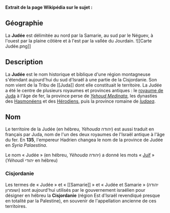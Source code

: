 **Extrait de la page Wikipédia sur le sujet :**
## Géographie
La **Judée** est délimitée au nord par la Samarie, au sud par le Néguev, à l'ouest par la plaine côtière et à l'est par la vallée du Jourdain.
![[Carte Judée.png]]

## Description
La **Judée** est le nom historique et biblique d'une région montagneuse s'étendant aujourd'hui du sud d'Israël à une partie de la Cisjordanie. Son nom vient de la Tribu de [[Juda]] dont elle constituait le territoire.
La Judée a été le centre de plusieurs royaumes et provinces antiques : le [royaume de Juda](https://fr.wikipedia.org/wiki/Royaume_de_Juda "Royaume de Juda") à l'âge de fer, la province perse de _[Yehoud Medinata](https://fr.wikipedia.org/wiki/Yehoud_Medinata "Yehoud Medinata")_, les dynasties des [Hasmonéens](https://fr.wikipedia.org/wiki/Hasmon%C3%A9ens "Hasmonéens") et des [Hérodiens](https://fr.wikipedia.org/wiki/H%C3%A9rodiens "Hérodiens"), puis la province romaine de _[Iudaea](https://fr.wikipedia.org/wiki/Jud%C3%A9e_(province_romaine) "Judée (province romaine)")_.

## Nom
Le territoire de la Judée (en hébreu, _Yéhouda_ יהודה) est aussi traduit en français par Juda, nom de l'un des deux royaumes de l'Israël antique à l'âge du fer.
En **135**, l'empereur Hadrien changea le nom de la province de Judée en _Syria Palaestina_.

Le nom « Judée » (en hébreu, _Yéhouda_ יהודה) a donné les mots « [Juif](https://fr.wikipedia.org/wiki/Juifs "Juifs") » (_Yéhoudi_ יהודי en hébreu)

### Cisjordanie
Les termes de « Judée » et « [[Samarie]] » et « Judée et Samarie » (יהודה ושומרון) sont aujourd'hui utilisés par le gouvernement israélien pour désigner en hébreu la **Cisjordanie** (région Est d'Israël revendiqué presque en totalité par la Palestine), en souvenir de l'appellation ancienne de ces territoires.